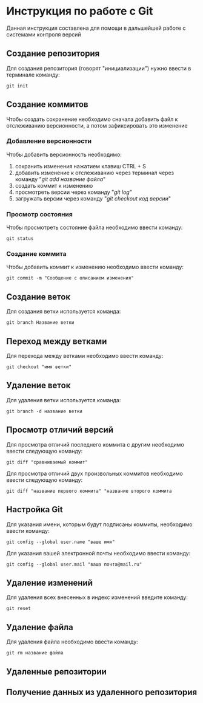 # Инструкция по работе с Git 

Данная инструкция составлена для помощи в дальшейшей работе с системами контроля версий

## Создание репозитория

Для создания репозитория (говорят "инициализации") нужно ввести в терминале команду:

    git init
    
## Создание коммитов

Чтобы создать сохранение необходимо сначала добавить файл к отслеживанию версионности, а потом зафиксировать это изменение

### Добавление версионности

Чтобы добавить версионность необходимо:

1. сохранить изменения нажатием клавиш CTRL + S
2. добавить изменение к отслеживанию через терминал через команду "*git add название файла*"
3. создать коммит к изменению
4. просмотреть версии через команду "*git log*"
5. загружать версии через команду "*git checkout код версии*"

### Просмотр состояния

Чтобы просмотреть состояние файла необходимо ввести команду:

    git status

### Создание коммита 

Чтобы добавить коммит к изменению необходимо ввести команду:

    git commit -m "Сообщение с описанием изменения"

## Создание веток

Для создания ветки используется команда:

    git branch Название ветки

## Переход между ветками 

Для перехода между ветками необходимо ввести команду: 

    git checkout "имя ветки"

## Удаление веток 

Для удаления ветки используется команда:

    git branch -d название ветки

## Просмотр отличий версий 

Для просмотра отличий последнего коммита с другим необходимо ввести следующую команду:

    git diff "сравниваемый коммит"

Для просмотра отличий двух произвольных коммитов необходимо ввести следующую команду:

    git diff "название первого коммита" "название второго коммита

## Настройка Git

Для указания имени, которым будут подписаны коммиты, необходимо ввести команду:

    git config --global user.name "ваше имя" 

Для указания вашей электронной почты необходимо ввести команду:

    git config --global user.mail "ваша почта@mail.ru"

## Удаление изменений 

Для удаления всех внесенных в индекс изменений введите команду:

    git reset 

## Удаление файла

Для удаления файла необходимо ввести команду:

    git rm название файла

## Удаленные репозитории

## Получение данных из удаленного репозитория
